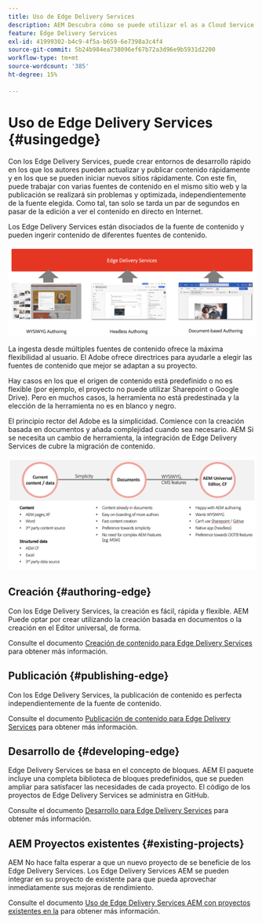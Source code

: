 ```yaml
---
title: Uso de Edge Delivery Services
description: AEM Descubra cómo se puede utilizar el as a Cloud Service de la con los Edge Delivery Services.
feature: Edge Delivery Services
exl-id: 41999302-b4c9-4f5a-b659-6e7398a3c4f4
source-git-commit: 5b24b984ea738096ef67b72a3d96e9b5931d2200
workflow-type: tm+mt
source-wordcount: '385'
ht-degree: 15%

---
```



# Uso de Edge Delivery Services {#usingedge}

Con los Edge Delivery Services, puede crear entornos de desarrollo rápido en los que los autores pueden actualizar y publicar contenido rápidamente y en los que se pueden iniciar nuevos sitios rápidamente. Con este fin, puede trabajar con varias fuentes de contenido en el mismo sitio web y la publicación se realizará sin problemas y optimizada, independientemente de la fuente elegida. Como tal, tan solo se tarda un par de segundos en pasar de la edición a ver el contenido en directo en Internet.

Los Edge Delivery Services están disociados de la fuente de contenido y pueden ingerir contenido de diferentes fuentes de contenido.

![Fuentes de contenido para la entrega de Edge](assets/content-sources.png)

La ingesta desde múltiples fuentes de contenido ofrece la máxima flexibilidad al usuario. El Adobe ofrece directrices para ayudarle a elegir las fuentes de contenido que mejor se adaptan a su proyecto.

Hay casos en los que el origen de contenido está predefinido o no es flexible (por ejemplo, el proyecto no puede utilizar Sharepoint o Google Drive). Pero en muchos casos, la herramienta no está predestinada y la elección de la herramienta no es en blanco y negro.

El principio rector del Adobe es la simplicidad. Comience con la creación basada en documentos y añada complejidad cuando sea necesario. AEM Si se necesita un cambio de herramienta, la integración de Edge Delivery Services de cubre la migración de contenido.

![Flexibilidad de fuente de contenido](assets/content-source-flexiblity.png)

## Creación {#authoring-edge}

Con los Edge Delivery Services, la creación es fácil, rápida y flexible. AEM Puede optar por crear utilizando la creación basada en documentos o la creación en el Editor universal, de forma.

Consulte el documento [Creación de contenido para Edge Delivery Services](authoring.md) para obtener más información.

## Publicación {#publishing-edge}

Con los Edge Delivery Services, la publicación de contenido es perfecta independientemente de la fuente de contenido.

Consulte el documento [Publicación de contenido para Edge Delivery Services](publishing.md) para obtener más información.

## Desarrollo de {#developing-edge}

Edge Delivery Services se basa en el concepto de bloques. AEM El paquete incluye una completa biblioteca de bloques predefinidos, que se pueden ampliar para satisfacer las necesidades de cada proyecto. El código de los proyectos de Edge Delivery Services se administra en GitHub.

Consulte el documento [Desarrollo para Edge Delivery Services](developing.md) para obtener más información.

## AEM Proyectos existentes {#existing-projects}

AEM No hace falta esperar a que un nuevo proyecto de se beneficie de los Edge Delivery Services. Los Edge Delivery Services AEM se pueden integrar en su proyecto de existente para que pueda aprovechar inmediatamente sus mejoras de rendimiento.

Consulte el documento [Uso de Edge Delivery Services AEM con proyectos existentes en la](existing-projects.md) para obtener más información.

